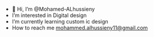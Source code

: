 - 👋 Hi, I’m @Mohamed-ALhussieny
-  I’m interested in Digital design
-  I’m currently learning custom ic design 
-  How to reach me mohammed.alhussieny11@gmail.com

